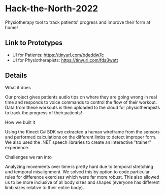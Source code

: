 # Hack-the-North-2022
Physiotherapy tool to track patients' progress and improve their form at home!

## Link to Prototypes
- UI for Patients: https://tinyurl.com/bdeddw7c
- UI for Physiotherapists: https://tinyurl.com/fda3wett

## Details

What it does

Our project gives patients audio tips on where they are going wrong in real time and responds to voice commands to control the flow of their workout. 
Data from these workouts is then uploaded to the cloud for physiotherapists to track the progress of their patients!


How we built it

Using the Kinect C# SDK we extracted a human wireframe from the sensors and performed calculations on the different limbs to detect improper form. 
We also used the .NET speech libraries to create an interactive "trainer" experience.


Challenges we ran into

Analyzing movements over time is pretty hard due to temporal stretching and temporal misalignment. 
We solved this by option to code particular rules for difference exercises which were far more robust. 
This also allowed us to be more inclusive of all body sizes and shapes (everyone has different limb sizes relative to their entire body).
